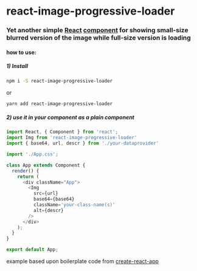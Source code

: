 # react-image-progressive-loader

### Yet another simple [React](https://facebook.github.io/react) [component](https://facebook.github.io/react/docs/react-component.html) for showing small-size blurred version of the image while full-size version is loading

#### how to use:

##### 1) Install

````bash
npm i -S react-image-progressive-loader

````

or

````bash
yarn add react-image-progressive-loader

````

##### 2) use it in your component as a plain component

````javascript
import React, { Component } from 'react';
import Img from 'react-image-progressive-loader'
import { base64, url, descr } from './your-dataprovider'

import './App.css';

class App extends Component {
  render() {
    return (
      <div className="App">
        <Img
          src={url}
          base64={base64}
          className='your-class-name(s)'
          alt={descr}
        />
      </div>
    );
  }
}

export default App;

````
example based upon boilerplate code from [create-react-app](https://github.com/facebookincubator/create-react-app)
